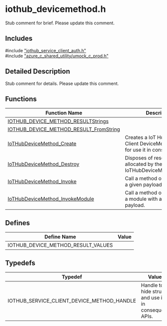 # iothub_devicemethod.h 

Stub comment for brief. Please update this comment.

## Includes

\#include ["iothub_service_client_auth.h"](iot-c-ref-iothub-service-client-auth-h.md)  
\#include ["azure_c_shared_utility/umock_c_prod.h"](iot-c-ref-umock-c-prod-h.md)  

## Detailed Description

Stub comment for details. Please update this comment.

## Functions

Function Name                  | Description                                
--------------------------------|---------------------------------------------
[IOTHUB_DEVICE_METHOD_RESULTStrings](./iot-c-ref-iothub-devicemethod-h/iothub-device-method-resultstrings.md)            | 
[IOTHUB_DEVICE_METHOD_RESULT_FromString](./iot-c-ref-iothub-devicemethod-h/iothub-device-method-result-fromstring.md)            | 
[IoTHubDeviceMethod_Create](./iot-c-ref-iothub-devicemethod-h/iothubdevicemethod-create.md)            | Creates a IoT Hub Service Client DeviceMethod handle for use it in consequent APIs.
[IoTHubDeviceMethod_Destroy](./iot-c-ref-iothub-devicemethod-h/iothubdevicemethod-destroy.md)            | Disposes of resources allocated by the IoT Hub IoTHubDeviceMethod_Create.
[IoTHubDeviceMethod_Invoke](./iot-c-ref-iothub-devicemethod-h/iothubdevicemethod-invoke.md)            | Call a method on device with a given payload.
[IoTHubDeviceMethod_InvokeModule](./iot-c-ref-iothub-devicemethod-h/iothubdevicemethod-invokemodule.md)            | Call a method on device and a module with a given payload.

## Defines

Define Name                    | Value                                
--------------------------------|---------------------------------------------
IOTHUB_DEVICE_METHOD_RESULT_VALUES            | 

## Typedefs

Typedef                        | Value                                
--------------------------------|---------------------------------------------
IOTHUB_SERVICE_CLIENT_DEVICE_METHOD_HANDLE            | Handle to hide struct and use it in consequent APIs.

